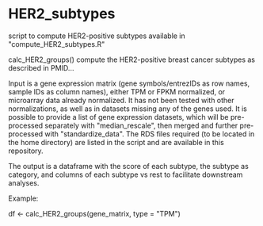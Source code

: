 # HER2_subtypes
script to compute HER2-positive subtypes available in "compute_HER2_subtypes.R"

calc_HER2_groups() compute the HER2-positive breast cancer subtypes as described in PMID...

Input is a gene expression matrix (gene symbols/entrezIDs as row names, sample IDs as column names), either TPM or FPKM normalized, or microarray data already normalized. It has not been tested with other normalizations, as well as in datasets missing any of the genes used.
It is possible to provide a list of gene expression datasets, which will be pre-processed separately with "median_rescale", then merged and further pre-processed with "standardize_data".
The RDS files required (to be located in the home directory) are listed in the script and are available in this repository.

The output is a dataframe with the score of each subtype, the subtype as category, and columns of each subtype vs rest to facilitate downstream analyses.

Example:

df <- calc_HER2_groups(gene_matrix, type = "TPM")


